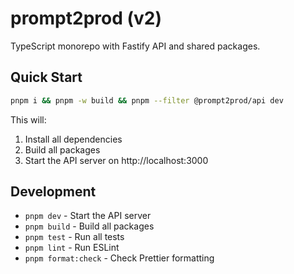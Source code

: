 # prompt2prod (v2)

TypeScript monorepo with Fastify API and shared packages.

## Quick Start

```bash
pnpm i && pnpm -w build && pnpm --filter @prompt2prod/api dev
```

This will:

1. Install all dependencies
2. Build all packages
3. Start the API server on http://localhost:3000

## Development

- `pnpm dev` - Start the API server
- `pnpm build` - Build all packages
- `pnpm test` - Run all tests
- `pnpm lint` - Run ESLint
- `pnpm format:check` - Check Prettier formatting
